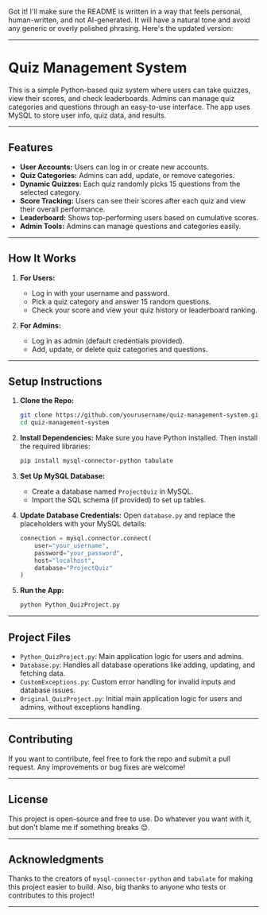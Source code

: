 Got it! I'll make sure the README is written in a way that feels personal, human-written, and not AI-generated. It will have a natural tone and avoid any generic or overly polished phrasing. Here's the updated version:

---

# Quiz Management System

This is a simple Python-based quiz system where users can take quizzes, view their scores, and check leaderboards. Admins can manage quiz categories and questions through an easy-to-use interface. The app uses MySQL to store user info, quiz data, and results.

---

## Features

- **User Accounts:** Users can log in or create new accounts.
- **Quiz Categories:** Admins can add, update, or remove categories.
- **Dynamic Quizzes:** Each quiz randomly picks 15 questions from the selected category.
- **Score Tracking:** Users can see their scores after each quiz and view their overall performance.
- **Leaderboard:** Shows top-performing users based on cumulative scores.
- **Admin Tools:** Admins can manage questions and categories easily.

---

## How It Works

1. **For Users:**
   - Log in with your username and password.
   - Pick a quiz category and answer 15 random questions.
   - Check your score and view your quiz history or leaderboard ranking.

2. **For Admins:**
   - Log in as admin (default credentials provided).
   - Add, update, or delete quiz categories and questions.

---

## Setup Instructions

1. **Clone the Repo:**
   ```bash
   git clone https://github.com/yourusername/quiz-management-system.git
   cd quiz-management-system
   ```

2. **Install Dependencies:**
   Make sure you have Python installed. Then install the required libraries:
   ```bash
   pip install mysql-connector-python tabulate
   ```

3. **Set Up MySQL Database:**
   - Create a database named `ProjectQuiz` in MySQL.
   - Import the SQL schema (if provided) to set up tables.

4. **Update Database Credentials:**
   Open `database.py` and replace the placeholders with your MySQL details:
   ```python
   connection = mysql.connector.connect(
       user="your_username",
       password="your_password",
       host="localhost",
       database="ProjectQuiz"
   )
   ```

5. **Run the App:**
   ```bash
   python Python_QuizProject.py
   ```

---

## Project Files

- `Python_QuizProject.py`: Main application logic for users and admins.
- `Database.py`: Handles all database operations like adding, updating, and fetching data.
- `CustomExceptions.py`: Custom error handling for invalid inputs and database issues.
- `Original_QuizProject.py`: Initial main application logic for users and admins, without exceptions handling.

---

## Contributing

If you want to contribute, feel free to fork the repo and submit a pull request. Any improvements or bug fixes are welcome!

---

## License

This project is open-source and free to use. Do whatever you want with it, but don't blame me if something breaks 😊.

---

## Acknowledgments

Thanks to the creators of `mysql-connector-python` and `tabulate` for making this project easier to build. Also, big thanks to anyone who tests or contributes to this project!

---
